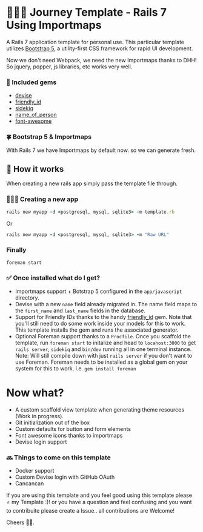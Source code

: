 # 🧗🏻‍♂️ Journey Template - Rails 7 Using Importmaps
A Rails 7 application template for personal use. This particular template utilizes [Bootstrap 5](https://getbootstrap.com), a utility-first CSS framework for rapid UI development.

Now we don't need Webpack, we need the new Importmaps thanks to DHH!
So jquery, popper, js libraries, etc works very well.

### 💎 Included gems

- [devise](https://github.com/plataformatec/devise)
- [friendly_id](https://github.com/norman/friendly_id)
- [sidekiq](https://github.com/mperham/sidekiq)
- [name_of_person](https://github.com/basecamp/name_of_person)
- [font-awesome](https://github.com/font-awesome-rails)

### 🍀 Bootstrap 5 & Importmaps
With Rails 7 we have Importmaps by default now. so we can generate fresh.

## 🔨 How it works

When creating a new rails app simply pass the template file through.

### 👨🏻‍🎨 Creating a new app

```ruby
rails new myapp -d <postgresql, mysql, sqlite3> -m template.rb

```
Or
```ruby
rails new myapp -d <postgresql, mysql, sqlite3> -m "Raw URL"
```

### Finally

```ruby
foreman start
```

### ✅ Once installed what do I get?

- Importmaps support + Botstrap 5 configured in the `app/javascript` directory.
- Devise with a new `name` field already migrated in. The name field maps to the `first_name` and `last_name` fields in the database.
- Support for Friendly IDs thanks to the handy [friendly_id](https://github.com/norman/friendly_id) gem. Note that you'll still need to do some work inside your models for this to work. This template installs the gem and runs the associated generator.
- Optional Foreman support thanks to a `Procfile`. Once you scaffold the template, run `foreman start` to initalize and head to `locahost:3000` to get `rails server`, `sidekiq` and `bin/dev` running all in one terminal instance. Note: Will still compile down with just `rails server` if you don't want to use Foreman. Foreman needs to be installed as a global gem on your system for this to work. i.e. `gem install foreman`

# Now what?

- A custom scaffold view template when generating theme resources (Work in progress).
- Git initialization out of the box
- Custom defaults for button and form elements
- Font awesome icons thanks to importmaps
- Devise login support

### 🔜 Things to come on this template

- Docker support
- Custom Devise login with GitHub OAuth
- Cancancan

If you are using this template and you feel good using this template please ⭐️ my Template :)! or you have a question and feel confusing and you want to contribuite please create a Issue.. all contributions are Welcome!

Cheers 🤟🏻.
